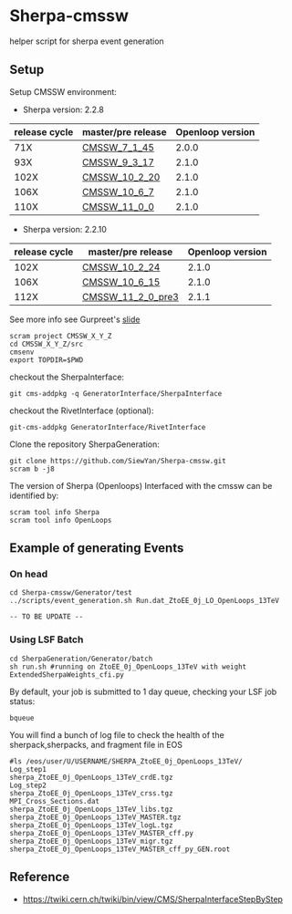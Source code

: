 # Sherpa-cmssw
helper script for sherpa event generation

## Setup

   Setup CMSSW environment:
   - Sherpa version: 2.2.8
   
   | release cycle | master/pre release | Openloop version |
   | ------------- | ------------- | ------------- |
   | 71X  | [CMSSW_7_1_45](https://github.com/cms-sw/cmssw/releases/CMSSW_7_1_45)  | 2.0.0 |
   | 93X  | [CMSSW_9_3_17](https://github.com/cms-sw/cmssw/releases/CMSSW_9_3_17)  | 2.1.0 |
   | 102X | [CMSSW_10_2_20](https://github.com/cms-sw/cmssw/releases/CMSSW_10_2_20)| 2.1.0 |
   | 106X | [CMSSW_10_6_7](https://github.com/cms-sw/cmssw/releases/CMSSW_10_6_8)  | 2.1.0 |
   | 110X | [CMSSW_11_0_0](https://github.com/cms-sw/cmssw/releases/CMSSW_11_0_0)  | 2.1.0 |
   
   - Sherpa version: 2.2.10
   
   | release cycle | master/pre release  | Openloop version |
   | ------------- | ------------- | ------------- |
   | 102X | [CMSSW_10_2_24](https://cmssdt.cern.ch/SDT/ReleaseNotes/CMSSW_10/CMSSW_10_2_24.html)| 2.1.0 |
   | 106X | [CMSSW_10_6_15](https://cmssdt.cern.ch/SDT/ReleaseNotes/CMSSW_10/CMSSW_10_6_15.html)  | 2.1.0 |
   | 112X | [CMSSW_11_2_0_pre3](https://cmssdt.cern.ch/SDT/ReleaseNotes/CMSSW_11/CMSSW_11_2_0_pre3.html)| 2.1.1 |
   
   
   
  See more info see Gurpreet's [slide](https://indico.cern.ch/event/873792/contributions/3718710/attachments/1981426/3299820/Sherpa_status_CMS.pdf)
  

   ```
   scram project CMSSW_X_Y_Z
   cd CMSSW_X_Y_Z/src
   cmsenv	 
   export TOPDIR=$PWD
   ```

   checkout the SherpaInterface: 

   ```
   git cms-addpkg -q GeneratorInterface/SherpaInterface
   ```

   checkout the RivetInterface (optional):

   ```
   git-cms-addpkg GeneratorInterface/RivetInterface
   ```

   Clone the repository SherpaGeneration:

   ```
   git clone https://github.com/SiewYan/Sherpa-cmssw.git
   scram b -j8
   ```
   
   The version of Sherpa (Openloops) Interfaced with the cmssw can be identified by:

   ```
   scram tool info Sherpa
   scram tool info OpenLoops
   ```

## Example of generating Events

   ### On head

   ```
   cd Sherpa-cmssw/Generator/test
   ../scripts/event_generation.sh Run.dat_ZtoEE_0j_LO_OpenLoops_13TeV
   ```
    -- TO BE UPDATE --
   ### Using LSF Batch

   ```
   cd SherpaGeneration/Generator/batch
   sh run.sh #running on ZtoEE_0j_OpenLoops_13TeV with weight ExtendedSherpaWeights_cfi.py
   ```

   By default, your job is submitted to 1 day queue, checking your LSF job status:

   ```
   bqueue
   ```
   
   You will find a bunch of log file to check the health of the sherpack,sherpacks, and fragment file in EOS

   ```
   #ls /eos/user/U/USERNAME/SHERPA_ZtoEE_0j_OpenLoops_13TeV/
   Log_step1                                               sherpa_ZtoEE_0j_OpenLoops_13TeV_crdE.tgz
   Log_step2                                               sherpa_ZtoEE_0j_OpenLoops_13TeV_crss.tgz
   MPI_Cross_Sections.dat                                  sherpa_ZtoEE_0j_OpenLoops_13TeV_libs.tgz
   sherpa_ZtoEE_0j_OpenLoops_13TeV_MASTER.tgz              sherpa_ZtoEE_0j_OpenLoops_13TeV_logL.tgz
   sherpa_ZtoEE_0j_OpenLoops_13TeV_MASTER_cff.py           sherpa_ZtoEE_0j_OpenLoops_13TeV_migr.tgz
   sherpa_ZtoEE_0j_OpenLoops_13TeV_MASTER_cff_py_GEN.root   
   ```

## Reference

   - https://twiki.cern.ch/twiki/bin/view/CMS/SherpaInterfaceStepByStep
